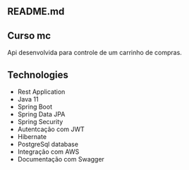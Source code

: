 <h2>
  README.md
</h2>

<div>
  <article>
       <h1>
          <a id="user-content-readings-application" class="anchor" aria-hidden="true" href="#readings-application"></a>
            Curso mc
        </h1>
      <p>Api desenvolvida para controle de um carrinho de compras.</p>
      <h1><a id="user-content-technologies" class="anchor" aria-hidden="true" href="#technologies"></a>
        Technologies
      </h1>
      <ul>
        <li>Rest Application</li>
        <li>Java 11</li>
        <li>Spring Boot</li>
        <li>Spring Data JPA</li>
        <li>Spring Security</li>
        <li>Autentcação com JWT</li>
        <li>Hibernate</li>
        <li>PostgreSql database</li>
        <li>Integração com AWS</li>
        <li>Documentação com Swagger</li>
      </ul>
    </article>
  </div>
</div>

